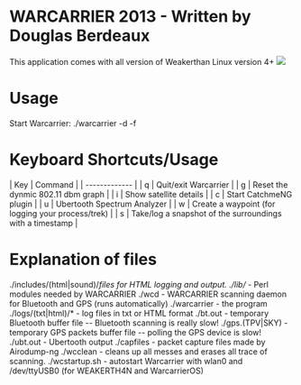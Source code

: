 # WARCARRIER 2013 - Written by Douglas Berdeaux 
This application comes with all version of Weakerthan Linux version 4+
<img src="https://weaknetlabs.com/images/wc.gif" />
# Usage
Start Warcarrier: ./warcarrier -d <wlan device> -f <filename for airodump>

# Keyboard Shortcuts/Usage

| Key | Command |
| ------------- |
| q | Quit/exit Warcarrier |
| g | Reset the dynmic 802.11 dbm graph |
| i | Show satellite details |
| c | Start CatchmeNG plugin |
| u | Ubertooth Spectrum Analyzer |
| w | Create a waypoint (for logging your process/trek) |
| s | Take/log a snapshot of the surroundings with a timestamp |

# Explanation of files
./includes/(html|sound)/*files for HTML logging and output.
./lib/* - Perl modules needed by WARCARRIER
./wcd - WARCARRIER scanning daemon for Bluetooth and GPS (runs automatically)
./warcarrier - the program
./logs/(txt|html)/* - log files in txt or HTML format
./bt.out - temporary Bluetooth buffer file -- Bluetooth scanning is really slow!
./gps.(TPV|SKY) - temporary GPS packets buffer file -- polling the GPS device is slow!
./ubt.out - Ubertooth output
./capfiles - packet capture files made by Airodump-ng
./wcclean - cleans up all messes and erases all trace of scanning.
./wcstartup.sh - autostart Warcarrier with wlan0 and /dev/ttyUSB0 (for WEAKERTH4N and WarcarrierOS)
